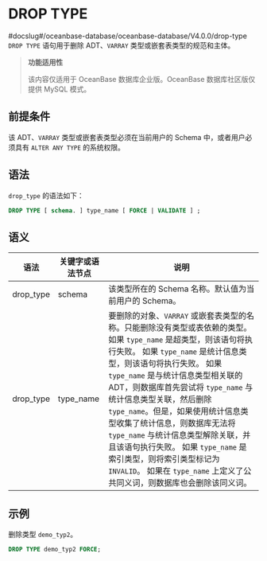 DROP TYPE 
==============================
#docslug#/oceanbase-database/oceanbase-database/V4.0.0/drop-type
`DROP TYPE` 语句用于删除 ADT、`VARRAY` 类型或嵌套表类型的规范和主体。

>**功能适用性**
>
>该内容仅适用于 OceanBase 数据库企业版。OceanBase 数据库社区版仅提供 MySQL 模式。

前提条件 
-------------------------

该 ADT、`VARRAY` 类型或嵌套表类型必须在当前用户的 Schema 中，或者用户必须具有 `ALTER ANY TYPE` 的系统权限。

语法 
-----------------------

`drop_type` 的语法如下：

```sql
DROP TYPE [ schema. ] type_name [ FORCE | VALIDATE ] ;
```



语义 
-----------------------



|    语法     | 关键字或语法节点  |                                                                                                                                                                                                              说明                                                                                                                                                                                                              |
|-----------|-----------|------------------------------------------------------------------------------------------------------------------------------------------------------------------------------------------------------------------------------------------------------------------------------------------------------------------------------------------------------------------------------------------------------------------------------|
| drop_type | schema    | 该类型所在的 Schema 名称。默认值为当前用户的 Schema。                                                                                                                                                                                                                                                                                                                                                                                           |
| drop_type | type_name | 要删除的对象、`VARRAY` 或嵌套表类型的名称。只能删除没有类型或表依赖的类型。 如果 `type_name` 是超类型，则该语句将执行失败。 如果 `type_name` 是统计信息类型，则该语句将执行失败。 如果 `type_name` 是与统计信息类型相关联的 ADT，则数据库首先尝试将 `type_name` 与统计信息类型关联，然后删除`type_name`。但是，如果使用统计信息类型收集了统计信息，则数据库无法将`type_name` 与统计信息类型解除关联，并且该语句执行失败。 如果 `type_name` 是索引类型，则将索引类型标记为 `INVALID`。 如果在 `type_name` 上定义了公共同义词，则数据库也会删除该同义词。 |



示例 
-----------------------

删除类型 `demo_typ2`。

```sql
DROP TYPE demo_typ2 FORCE;
```


